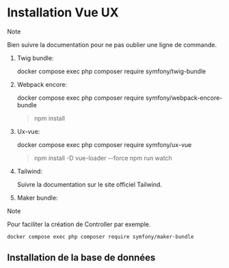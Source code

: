 # Installation Vue UX

> [!NOTE]
> Bien suivre la documentation pour ne pas oublier une ligne de commande.

1. Twig bundle:

    docker compose exec php composer require symfony/twig-bundle

2. Webpack encore:

    docker compose exec php composer require symfony/webpack-encore-bundle
    > npm install

3. Ux-vue:

    docker compose exec php composer require symfony/ux-vue
    > npm install -D vue-loader --force
    > npm run watch

4. Tailwind:

    Suivre la documentation sur le site officiel Tailwind.

5. Maker bundle:

  > [!NOTE]
  > Pour faciliter la création de Controller par exemple.

    docker compose exec php composer require symfony/maker-bundle


## Installation de la base de données
